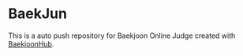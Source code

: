 # BaekJun
This is a auto push repository for Baekjoon Online Judge created with [BaekjoonHub](https://github.com/BaekjoonHub/BaekjoonHub).
